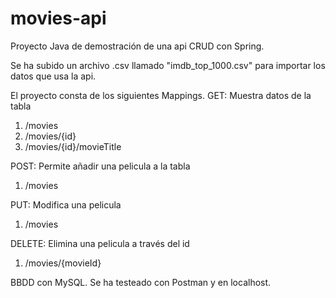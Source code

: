 # movies-api

Proyecto Java de demostración de una api CRUD con Spring.

Se ha subido un archivo .csv llamado "imdb_top_1000.csv" para importar los datos que usa la api.

El proyecto consta de los siguientes Mappings.
GET: 
Muestra datos de la tabla
1. /movies
2. /movies/{id}
3. /movies/{id}/movieTitle

POST: 
Permite añadir una pelicula a la tabla
1. /movies

PUT:
Modifica una pelicula
1. /movies

DELETE: 
Elimina una pelicula a través del id
1. /movies/{movieId}
   
BBDD con MySQL.
Se ha testeado con Postman y en localhost.
